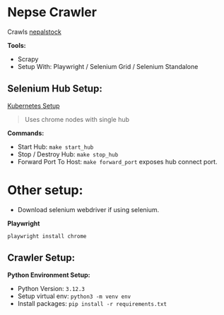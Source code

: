 # Nepse Crawler

Crawls [nepalstock](https://nepalstock.com/)

**Tools:**
- Scrapy
- Setup With: Playwright / Selenium Grid / Selenium Standalone


## Selenium Hub Setup:

[Kubernetes Setup](./selenium_hub/README.md)

> Uses chrome nodes with single hub


**Commands:**
- Start Hub: ``make start_hub``
- Stop / Destroy Hub: ``make stop_hub``
- Forward Port To Host: ``make forward_port`` exposes hub connect port.

# Other setup:

- Download selenium webdriver if using selenium.

**Playwright**
```
playwright install chrome
```


## Crawler Setup:

**Python Environment Setup:**
- Python Version: ``3.12.3``
- Setup virtual env: ``python3 -m venv env``
- Install packages: ``pip install -r requirements.txt``

